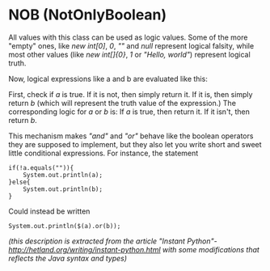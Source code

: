 NOB (NotOnlyBoolean)
====================

All values with this class can be used as logic values.
Some of the more "empty" ones, like *new int[0]*, *0*, *""* and *null* represent logical falsity,
while most other values (like *new int[]{0}*, *1* or *"Hello, world"*) represent logical truth.

Now, logical expressions like a and b are evaluated like this: 

First, check if *a* is true. If it is not, then simply return it. If it is, 
then simply return *b* (which will represent the truth value of the expression.) 
The corresponding logic for *a* or *b* is: If *a* is true, then return it. If it isn't, then return *b*.

This mechanism makes *"and"* and *"or"* behave like the boolean operators they are supposed to implement, but 
they also let you write short and sweet little conditional expressions. For instance, the statement

	if(!a.equals("")){
		System.out.println(a);
	}else{
		System.out.println(b);
	}
  
Could instead be written
  
	System.out.println($(a).or(b));

*(this description is extracted from the article "Instant Python"- http://hetland.org/writing/instant-python.html with some modifications that reflects the Java syntax and types)*
